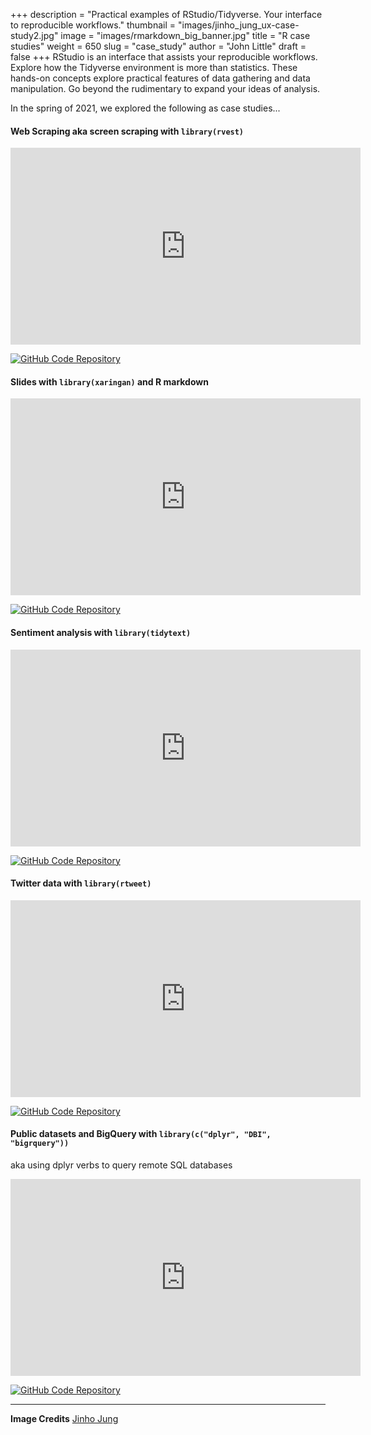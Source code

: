 +++
description = "Practical examples of RStudio/Tidyverse.  Your interface to reproducible workflows."
thumbnail = "images/jinho_jung_ux-case-study2.jpg"
image = "images/rmarkdown_big_banner.jpg"
title = "R case studies"
weight = 650
slug = "case_study"
author = "John Little"
draft = false
+++
RStudio is an interface that assists your reproducible workflows.  Explore how the Tidyverse environment is more than statistics.  These hands-on concepts explore practical features of data gathering and data manipulation.  Go beyond the rudimentary to expand your ideas of analysis.

In the spring of 2021, we explored the following as case studies...

#### Web Scraping aka screen scraping with `library(rvest)`

<iframe width="560" height="315" src="https://www.youtube.com/embed/8ISc8V9GDAg" title="YouTube video player" frameborder="0" allow="accelerometer; autoplay; clipboard-write; encrypted-media; gyroscope; picture-in-picture" allowfullscreen></iframe>  

[![GitHub Code Repository](https://img.shields.io/badge/GitHub-Code%20Repository-lightgrey?logo=GitHub "GitHub Code Repository")](https://github.com/libjohn/workshop_webscraping)

#### Slides with `library(xaringan)` and R markdown  

<iframe width="560" height="315" src="https://www.youtube.com/embed/3n9nASHg9gc" title="YouTube video player" frameborder="0" allow="accelerometer; autoplay; clipboard-write; encrypted-media; gyroscope; picture-in-picture" allowfullscreen></iframe>  

[![GitHub Code Repository](https://img.shields.io/badge/GitHub-Code%20Repository-lightgrey?logo=GitHub "GitHub Code Repository")](https://github.com/libjohn/workshop_slides_markdown_xaringan/)

#### Sentiment analysis with `library(tidytext)`  

<iframe width="560" height="315" src="https://www.youtube.com/embed/P5ihIzoZivc" title="YouTube video player" frameborder="0" allow="accelerometer; autoplay; clipboard-write; encrypted-media; gyroscope; picture-in-picture" allowfullscreen></iframe>  

[![GitHub Code Repository](https://img.shields.io/badge/GitHub-Code%20Repository-lightgrey?logo=GitHub "GitHub Code Repository")](https://github.com/libjohn/workshop_textmining)
  

#### Twitter data with `library(rtweet)`  

<iframe width="560" height="315" src="https://www.youtube.com/embed/v7xmPnclDok" title="YouTube video player" frameborder="0" allow="accelerometer; autoplay; clipboard-write; encrypted-media; gyroscope; picture-in-picture" allowfullscreen></iframe>  

[![GitHub Code Repository](https://img.shields.io/badge/GitHub-Code%20Repository-lightgrey?logo=GitHub "GitHub Code Repository")](https://github.com/libjohn/workshop_twitter_analysis)
  


#### Public datasets and BigQuery with `library(c("dplyr", "DBI", "bigrquery"))`  

aka using dplyr verbs to query remote SQL databases  

<iframe width="560" height="315" src="https://www.youtube.com/embed/6j27h_17C1Q" title="YouTube video player" frameborder="0" allow="accelerometer; autoplay; clipboard-write; encrypted-media; gyroscope; picture-in-picture" allowfullscreen></iframe>  

[![GitHub Code Repository](https://img.shields.io/badge/GitHub-Code%20Repository-lightgrey?logo=GitHub "GitHub Code Repository")](https://github.com/libjohn/casestudy_bigquery_dbplyr)
  

<!-- 
### Register

**Prerequisite:**  Intro to R.  All attendees are expected to h ave a familiarity with R, RStudio, and the Tidyverse. 

This semester the **Dashboards, slides, and R Markdown** workshop combines elements of this workshop with the [Interactive Dashboards](/portfolio/dashboard_workshop) workshop  

<a href="https://duke.libcal.com/event/7300231" class="button">Register:<br>Slides with Rmarkdown (Xaringan)<br>April 6, 2021</a> 

-->


---
**Image Credits**  [Jinho Jung](https://www.flickr.com/photos/phploveme/13163985014/)  

